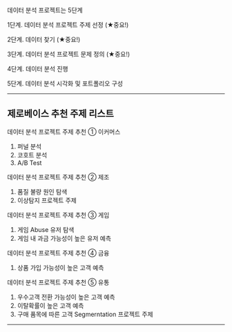 데이터 분석 프로젝트는 5단계

1단계. 데이터 분석 프로젝트 주제 선정 
(★중요!)

2단계. 데이터 찾기 (★중요!)

3단계. 데이터 분석 프로젝트 문제 정의 (★중요!)

4단계. 데이터 분석 진행

5단계. 데이터 분석 시각화 및 포트폴리오 구성

***
## 제로베이스 추천 주제 리스트

데이터 분석 프로젝트 주제 추천 ① 이커머스
1. 퍼널 분석
2. 코호트 분석 
3. A/B Test 

데이터 분석 프로젝트 주제 추천 ② 제조
1. 품질 불량 원인 탐색 
2. 이상탐지 프로젝트 주제

데이터 분석 프로젝트 주제 추천 ③ 게임
1. 게임 Abuse 유저 탐색
2. 게임 내 과금 가능성이 높은 유저 예측

데이터 분석 프로젝트 주제 추천 ④ 금융
1. 상품 가입 가능성이 높은 고객 예측 

데이터 분석 프로젝트 주제 추천 ⑤ 유통
1. 우수고객 전환 가능성이 높은 고객 예측
2. 이탈확률이 높은 고객 예측
3. 구매 품목에 따른 고객 Segmerntation 프로젝트 주제

***

